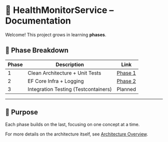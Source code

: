 # 📘 HealthMonitorService – Documentation

Welcome! This project grows in learning **phases**.

## 🔢 Phase Breakdown

| Phase | Description                          | Link                   |
|-------|--------------------------------------|------------------------|
| 1     | Clean Architecture + Unit Tests      | [Phase 1](./Phase1.md) |
| 2     | EF Core Infra + Logging              | [Phase 2](./Phase2.md) |
| 3     | Integration Testing (Testcontainers) | Planned                |

---

## 🧠 Purpose

Each phase builds on the last, focusing on one concept at a time.

For more details on the architecture itself, see [Architecture Overview](./ArchitectureOverview.md).
